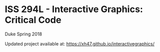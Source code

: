 # ISS 294L - Interactive Graphics: Critical Code
Duke Spring 2018

Updated project available at: https://xh47.github.io/interactivegraphics/
